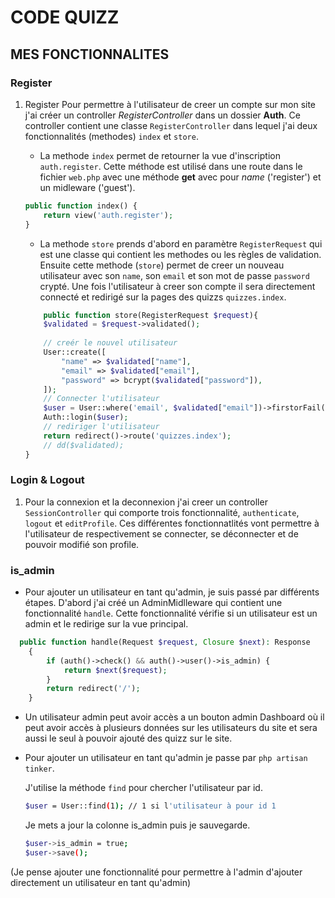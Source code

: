# CODE QUIZZ
## MES FONCTIONNALITES
### Register

1. Register
Pour permettre à l'utilisateur de creer un compte sur mon site j'ai créer un controller *RegisterController* dans un dossier **Auth**. Ce controller contient une classe `RegisterController` dans lequel j'ai deux fonctionnalités (methodes) `index` et `store`.
   
   * La methode `index` permet de retourner la vue d'inscription `auth.register`. Cette méthode est utilisé dans une route dans le fichier `web.php` avec une méthode **get** avec pour *name* ('register') et un midleware ('guest').
    ```php
    public function index() {
        return view('auth.register');
    }
    ```

   * La methode `store` prends d'abord en paramètre `RegisterRequest` qui est une classe qui contient les methodes ou les règles de validation. Ensuite cette methode (`store`) permet de creer un nouveau utilisateur avec son ``name``, son ``email`` et son mot de passe ``password`` crypté. Une fois l'utilisateur à creer son compte il sera directement connecté et redirigé sur la pages des quizzs `quizzes.index`.
    ```php
        public function store(RegisterRequest $request){
        $validated = $request->validated();
        
        // creér le nouvel utilisateur
        User::create([
            "name" => $validated["name"],
            "email" => $validated["email"],
            "password" => bcrypt($validated["password"]),
        ]);
        // Connecter l'utilisateur
        $user = User::where('email', $validated["email"])->firstorFail();
        Auth::login($user);
        // rediriger l'utilisateur
        return redirect()->route('quizzes.index');
        // dd($validated);
    }
    ```

### Login & Logout

1. Pour la connexion et la deconnexion j'ai creer un controller ``SessionController`` qui comporte trois fonctionnalité, ``authenticate``, ``logout`` et ``editProfile``. Ces différentes fonctionnatlités vont permettre à l'utilisateur de respectivement se connecter, se déconnecter et de pouvoir modifié son profile.

### is_admin
* Pour ajouter un utilisateur en tant qu'admin, je suis passé par différents étapes. D'abord j'ai créé un AdminMidlleware qui contient une fonctionnalité ``handle``. Cette fonctionnalité vérifie si un utilisateur est un admin et le redirige sur la vue principal.
```php
  public function handle(Request $request, Closure $next): Response
    {
        if (auth()->check() && auth()->user()->is_admin) {
            return $next($request);
        }
        return redirect('/'); 
    }
````



* Un utilisateur admin peut avoir accès a un bouton admin Dashboard où il peut avoir accès à plusieurs données sur les utilisateurs du site et sera aussi le seul à pouvoir ajouté des quizz sur le site.
* Pour ajouter un utilisateur en tant qu'admin je passe par ``php artisan tinker``. 
  
  J'utilise la méthode `find` pour chercher l'utilisateur par id.
  ```bash
  $user = User::find(1); // 1 si l'utilisateur à pour id 1
  ```
  Je mets a jour la colonne is_admin puis je sauvegarde.
  ```bash
  $user->is_admin = true;
  $user->save();
  ```
(Je pense ajouter une fonctionnalité pour permettre à l'admin d'ajouter directement un utilisateur en tant qu'admin)